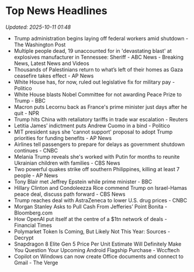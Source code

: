 # Top News Headlines

_Updated: 2025-10-11 01:48_

- Trump administration begins laying off federal workers amid shutdown - The Washington Post
- Multiple people dead, 19 unaccounted for in 'devastating blast' at explosives manufacturer in Tennessee: Sheriff - ABC News - Breaking News, Latest News and Videos
- Thousands of Palestinians return to what’s left of their homes as Gaza ceasefire takes effect - AP News
- White House has, for now, ruled out legislative fix for military pay - Politico
- White House blasts Nobel Committee for not awarding Peace Prize to Trump - BBC
- Macron puts Lecornu back as France's prime minister just days after he quit - NPR
- Trump hits China with retaliatory tariffs in trade war escalation - Reuters
- Letitia James’ indictment puts Andrew Cuomo in a bind - Politico
- MIT president says she 'cannot support' proposal to adopt Trump priorities for funding benefits - AP News
- Airlines tell passengers to prepare for delays as government shutdown continues - CNBC
- Melania Trump reveals she's worked with Putin for months to reunite Ukrainian children with families - CBS News
- Two powerful quakes strike off southern Philippines, killing at least 7 people - AP News
- Tony Blair met Jeffrey Epstein while prime minister - BBC
- Hillary Clinton and Condoleezza Rice commend Trump on Israel-Hamas peace deal, discuss path forward - CBS News
- Trump reaches deal with AstraZeneca to lower U.S. drug prices - CNBC
- Morgan Stanley Asks to Pull Cash From Jefferies’ Point Bonita - Bloomberg.com
- How OpenAI put itself at the centre of a $1tn network of deals - Financial Times
- Polymarket Token Is Coming, But Likely Not This Year: Sources - Decrypt
- Snapdragon 8 Elite Gen 5 Price Per Unit Estimate Will Definitely Make You Question Your Upcoming Android Flagship Purchase - Wccftech
- Copilot on Windows can now create Office documents and connect to Gmail - The Verge